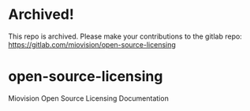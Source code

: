 # Archived!

This repo is archived. Please make your contributions to the gitlab repo: https://gitlab.com/miovision/open-source-licensing

# open-source-licensing
Miovision Open Source Licensing Documentation
